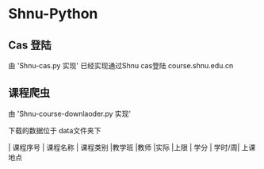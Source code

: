 # Shnu-Python
## Cas 登陆
由 'Shnu-cas.py 实现'
已经实现通过Shnu cas登陆 course.shnu.edu.cn
## 课程爬虫
由 'Shnu-course-downlaoder.py 实现'

下载的数据位于 data文件夹下

| 课程序号 | 课程名称 | 课程类别 |教学班 |教师 |实际 |上限 | 学分 | 学时/周| 上课地点
